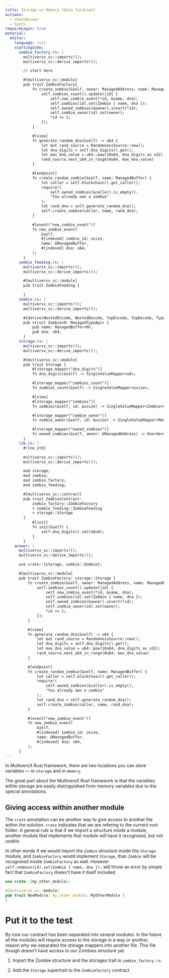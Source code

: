 ```yaml
---
title: Storage vs Memory (Data location)
actions:
  - checkAnswer
  - hints
requireLogin: true
material:
  editor:
    language: rust
    startingCode:
      zombie_factory.rs: |
        multiversx_sc::imports!();
        multiversx_sc::derive_imports!();

        // start here

        #[multiversx_sc::module]
        pub trait ZombieFactory{
            fn create_zombie(&self, owner: ManagedAddress, name: ManagedBuffer, dna: u64) {
                self.zombies_count().update(|id| {
                    self.new_zombie_event(*id, &name, dna);
                    self.zombies(id).set(Zombie { name, dna });
                    self.owned_zombies(&owner).insert(*id);
                    self.zombie_owner(id).set(owner);
                    *id += 1;
                });
            }

            #[view]
            fn generate_random_dna(&self) -> u64 {
                let mut rand_source = RandomnessSource::new();
                let dna_digits = self.dna_digits().get();
                let max_dna_value = u64::pow(10u64, dna_digits as u32);
                rand_source.next_u64_in_range(0u64, max_dna_value)
            }

            #[endpoint]
            fn create_random_zombie(&self, name: ManagedBuffer) {
                let caller = self.blockchain().get_caller();
                require!(
                    self.owned_zombies(&caller).is_empty(),
                    "You already own a zombie"
                );
                let rand_dna = self.generate_random_dna();
                self.create_zombie(caller, name, rand_dna);
            }

            #[event("new_zombie_event")]
            fn new_zombie_event(
                &self,
                #[indexed] zombie_id: usize,
                name: &ManagedBuffer,
                #[indexed] dna: u64,
            );
        }
      zombie_feeding.rs: |
        multiversx_sc::imports!();
        multiversx_sc::derive_imports!();

        #[multiversx_sc::module]
        pub trait ZombieFeeding {

        }
      zombie.rs: |
        multiversx_sc::imports!();
        multiversx_sc::derive_imports!();

        #[derive(NestedEncode, NestedDecode, TopEncode, TopDecode, TypeAbi)]
        pub struct Zombie<M: ManagedTypeApi> {
            pub name: ManagedBuffer<M>,
            pub dna: u64,
        }
      storage.rs: |
        multiversx_sc::imports!();
        multiversx_sc::derive_imports!();

        #[multiversx_sc::module]
        pub trait Storage {
            #[storage_mapper("dna_digits")]
            fn dna_digits(&self) -> SingleValueMapper<u8>;

            #[storage_mapper("zombies_count")]
            fn zombies_count(&self) -> SingleValueMapper<usize>;

            #[view]
            #[storage_mapper("zombies")]
            fn zombies(&self, id: &usize) -> SingleValueMapper<Zombie<Self::Api>>;

            #[storage_mapper("zombie_owner")]
            fn zombie_owner(&self, id: &usize) -> SingleValueMapper<ManagedAddress>;

            #[storage_mapper("owned_zombies")]
            fn owned_zombies(&self, owner: &ManagedAddress) -> UnorderedSetMapper<usize>;
        }
      lib.rs: |
        #![no_std]

        multiversx_sc::imports!();
        multiversx_sc::derive_imports!();

        mod storage;
        mod zombie;
        mod zombie_factory;
        mod zombie_feeding;

        #[multiversx_sc::contract]
        pub trait ZombiesContract:
            zombie_factory::ZombieFactory
            + zombie_feeding::ZombieFeeding
            + storage::Storage
        {
            #[init]
            fn init(&self) {
                self.dna_digits().set(16u8);
            }
        }
    answer: |
      multiversx_sc::imports!();
      multiversx_sc::derive_imports!();

      use crate::{storage, zombie::Zombie};

      #[multiversx_sc::module]
      pub trait ZombieFactory: storage::Storage {
          fn create_zombie(&self, owner: ManagedAddress, name: ManagedBuffer, dna: u64) {
              self.zombies_count().update(|id| {
                  self.new_zombie_event(*id, &name, dna);
                  self.zombies(id).set(Zombie { name, dna });
                  self.owned_zombies(&owner).insert(*id);
                  self.zombie_owner(id).set(owner);
                  *id += 1;
              });
          }

          #[view]
          fn generate_random_dna(&self) -> u64 {
              let mut rand_source = RandomnessSource::new();
              let dna_digits = self.dna_digits().get();
              let max_dna_value = u64::pow(10u64, dna_digits as u32);
              rand_source.next_u64_in_range(0u64, max_dna_value)
          }

          #[endpoint]
          fn create_random_zombie(&self, name: ManagedBuffer) {
              let caller = self.blockchain().get_caller();
              require!(
                  self.owned_zombies(&caller).is_empty(),
                  "You already own a zombie"
              );
              let rand_dna = self.generate_random_dna();
              self.create_zombie(caller, name, rand_dna);
          }

          #[event("new_zombie_event")]
          fn new_zombie_event(
              &self,
              #[indexed] zombie_id: usize,
              name: &ManagedBuffer,
              #[indexed] dna: u64,
          );
      }
---
```


In MultiversX Rust framework, there are two locations you can store variables — in `storage` and in `memory`.

The great part about the MultiversX Rust framework is that the variables within storage are easily distinguished from memory variables due to the special annotations.

## Giving access within another module

The `crate` annotation can be another way to give access to another file within the solution. `crate` indicates that we are refering to the current root folder. A general rule is that if we import a structure inside a module, another module that implements that module will have it recognised, but not usable.

In other words if we would import the `Zombie` structure inside the `Storage` module, and `ZombieFactory` would implement `Storage`, than `Zombie` will be recognised inside `ZombieFactory` as well. However `self.zombies(id).set(Zombie { name, dna });` will throw an error by simple fact that `ZombieFactory` doesn't have it itself included.

```rust
use crate::{my_other_module};

#[multiversx_sc::module]
pub trait NewModule: my_other_module::MyOtherModule {
}
```

# Put it to the test

By now our contract has been separated into several modules. In the future all the modules will require access to the storage in a way or another, reason why we separated the storage mappers into another file. This file though doesn't have access to our Zombies structure yet.

1. Import the Zombie structure and the storages trait in `zombie_factory.rs`.

2. Add the `Storage` supertrait to the `ZombieFactory` contract
